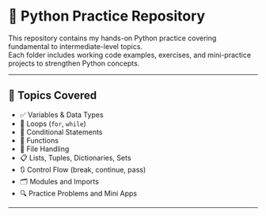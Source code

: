 # 🐍 Python Practice Repository

This repository contains my hands-on Python practice covering fundamental to intermediate-level topics.  
Each folder includes working code examples, exercises, and mini-practice projects to strengthen Python concepts.

---

## 🧠 Topics Covered

- ✅ Variables & Data Types
- 🔁 Loops (`for`, `while`)
- 🔄 Conditional Statements
- 🧮 Functions
- 📂 File Handling
- 📋 Lists, Tuples, Dictionaries, Sets
- 🔃 Control Flow (break, continue, pass)
- 🗂️ Modules and Imports
- 🔍 Practice Problems and Mini Apps


--------
